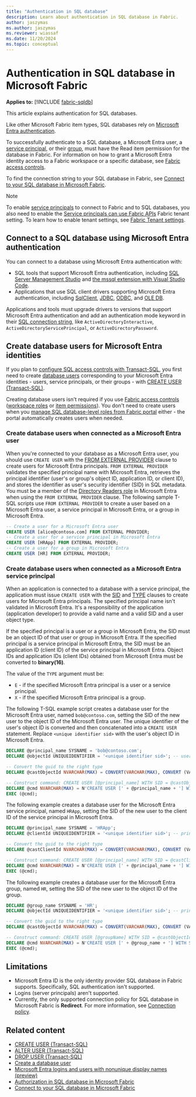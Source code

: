 ```yaml
---
title: "Authentication in SQL database"
description: Learn about authentication in SQL database in Fabric.
author: jaszymas
ms.author: jaszymas
ms.reviewer: wiassaf
ms.date: 11/20/2024
ms.topic: conceptual
---
```

# Authentication in SQL database in Microsoft Fabric

**Applies to:** [!INCLUDE [fabric-sqldb](../includes/applies-to-version/fabric-sqldb.md)]

This article explains authentication for SQL databases.

Like other Microsoft Fabric item types, SQL databases rely on [Microsoft Entra authentication](/entra/identity/authentication/overview-authentication).

To successfully authenticate to a SQL database, a Microsoft Entra user, a [service principal](/entra/identity-platform/app-objects-and-service-principals), or their [group](/entra/fundamentals/concept-learn-about-groups), must have the Read item permission for the database in Fabric. For information on how to grant a Microsoft Entra identity access to a Fabric workspace or a specific database, see [Fabric access controls](authorization.md#fabric-access-controls).

To find the connection string to your SQL database in Fabric, see [Connect to your SQL database in Microsoft Fabric](connect.md).

> [!NOTE]
> To enable [service principals](/entra/identity-platform/app-objects-and-service-principals) to connect to Fabric and to SQL databases, you also need to enable the [Service principals can use Fabric APIs](../../admin/service-admin-portal-developer.md#service-principals-can-call-fabric-public-apis) Fabric tenant setting. To learn how to enable tenant settings, see [Fabric Tenant settings](../../admin/about-tenant-settings.md).

## Connect to a SQL database using Microsoft Entra authentication

You can connect to a database using Microsoft Entra authentication with:

- SQL tools that support Microsoft Entra authentication, including [SQL Server Management Studio](connect.md#connect-with-sql-server-management-studio-manually) and [the mssql extension with Visual Studio Code](/sql/tools/visual-studio-code/mssql-extensions?view=fabric&preserve-view=true).
- Applications that use SQL client drivers supporting Microsoft Entra authentication, including [SqlClient](/sql/connect/ado-net/sql/azure-active-directory-authentication), [JDBC](/sql/connect/jdbc/connecting-using-azure-active-directory-authentication), [ODBC](/sql/connect/odbc/using-azure-active-directory), and [OLE DB](/sql/connect/oledb/features/using-azure-active-directory).

Applications and tools must upgrade drivers to versions that support Microsoft Entra authentication and add an authentication mode keyword in their [SQL connection string](connect.md), like `ActiveDirectoryInteractive`, `ActiveDirectoryServicePrincipal`, or `ActiveDirectoryPassword`.

## Create database users for Microsoft Entra identities

If you plan to [configure SQL access controls with Transact-SQL](configure-sql-access-controls.md#configure-sql-controls-with-transact-sql), you first need to create [database users](/sql/relational-databases/security/contained-database-users-making-your-database-portable) corresponding to your Microsoft Entra identities - users, service principals, or their groups - with [CREATE USER (Transact-SQL)](/sql/t-sql/statements/create-user-transact-sql?view=fabric&preserve-view=true).

Creating database users isn't required if you use [Fabric access controls](authorization.md#fabric-access-controls) ([workspace roles](authorization.md#workspace-roles) or [item permissions](authorization.md#item-permissions)). You don't need to create users when you [manage SQL database-level roles from Fabric portal](configure-sql-access-controls.md#manage-sql-database-level-roles-from-fabric-portal) either - the portal automatically creates users when needed.

### Create database users when connected as a Microsoft Entra user

When you're connected to your database as a Microsoft Entra user, you should use `CREATE USER` with the [FROM EXTERNAL PROVIDER](/sql/t-sql/statements/create-user-transact-sql?view=fabric&preserve-view=true#from-external-provider-) clause to create users for Microsoft Entra principals. `FROM EXTERNAL PROVIDER` validates the specified principal name with Microsoft Entra, retrieves the principal identifier (user's or group's object ID, application ID, or client ID), and stores the identifier as user's security identifier (SID) in SQL metadata. You must be a member of the [Directory Readers role](/entra/identity/role-based-access-control/permissions-reference#directory-readers) in Microsoft Entra when using the `FROM EXTERNAL PROVIDER` clause. The following sample T-SQL scripts use `FROM EXTERNAL PROVIDER` to create a user based on a Microsoft Entra user, a service principal in Microsoft Entra, or a group in Microsoft Entra.

```sql  
-- Create a user for a Microsoft Entra user
CREATE USER [alice@contoso.com] FROM EXTERNAL PROVIDER;
-- Create a user for a service principal in Microsoft Entra
CREATE USER [HRApp] FROM EXTERNAL PROVIDER;
-- Create a user for a group in Microsoft Entra
CREATE USER [HR] FROM EXTERNAL PROVIDER; 
```

### Create database users when connected as a Microsoft Entra service principal

When an application is connected to a database with a service principal, the application must issue `CREATE USER` with the [SID](/sql/t-sql/statements/create-user-transact-sql?view=fabric&preserve-view=true#sid--sid) and [TYPE](/sql/t-sql/statements/create-user-transact-sql?view=fabric&preserve-view=true#type---e--x-) clauses to create users for Microsoft Entra principals. The specified principal name isn't validated in Microsoft Entra. It's a responsibility of the application (application developer) to provide a valid name and a valid SID and a user object type.

If the specified principal is a user or a group in Microsoft Entra, the SID must be an object ID of that user or group in Microsoft Entra. If the specified principal is a service principal in Microsoft Entra, the SID must be an application ID (client ID) of the service principal in Microsoft Entra. Object IDs and application IDs (client IDs) obtained from Microsoft Entra must be converted to **binary(16)**.

The value of the `TYPE` argument must be:

- `E` - if the specified Microsoft Entra principal is a user or a service principal.
- `X` - if the specified Microsoft Entra principal is a group.

The following T-SQL example script creates a database user for the Microsoft Entra user, named `bob@contoso.com`, setting the SID of the new user to the object ID of the Microsoft Entra user. The unique identifier of the user's object ID is converted and then concatenated into a `CREATE USER` statement. Replace `<unique identifier sid>` with the user's object ID in Microsoft Entra.

```sql
DECLARE @principal_name SYSNAME = 'bob@contoso.com';
DECLARE @objectId UNIQUEIDENTIFIER = '<unique identifier sid>'; -- user's object ID in Microsoft Entra

-- Convert the guid to the right type
DECLARE @castObjectId NVARCHAR(MAX) = CONVERT(VARCHAR(MAX), CONVERT (VARBINARY(16), @objectId), 1);

-- Construct command: CREATE USER [@principal_name] WITH SID = @castObjectId, TYPE = E;
DECLARE @cmd NVARCHAR(MAX) = N'CREATE USER [' + @principal_name + '] WITH SID = ' + @castObjectId + ', TYPE = E;'
EXEC (@cmd);
```

The following example creates a database user for the Microsoft Entra service principal, named `HRApp`, setting the SID of the new user to the client ID of the service principal in Microsoft Entra.

```sql
DECLARE @principal_name SYSNAME = 'HRApp';
DECLARE @clientId UNIQUEIDENTIFIER = '<unique identifier sid>'; -- principal's client ID in Microsoft Entra

-- Convert the guid to the right type
DECLARE @castClientId NVARCHAR(MAX) = CONVERT(VARCHAR(MAX), CONVERT (VARBINARY(16), @clientId), 1);

-- Construct command: CREATE USER [@principal_name] WITH SID = @castClientId, TYPE = E;
DECLARE @cmd NVARCHAR(MAX) = N'CREATE USER [' + @principal_name + '] WITH SID = ' + @castClientId + ', TYPE = E;'
EXEC (@cmd);
```

The following example creates a database user for the Microsoft Entra group, named `HR`, setting the SID of the new user to the object ID of the group.

```sql
DECLARE @group_name SYSNAME = 'HR';
DECLARE @objectId UNIQUEIDENTIFIER = '<unique identifier sid>'; -- principal's object ID in Microsoft Entra

-- Convert the guid to the right type
DECLARE @castObjectId NVARCHAR(MAX) = CONVERT(VARCHAR(MAX), CONVERT (VARBINARY(16), @objectId), 1);

-- Construct command: CREATE USER [@groupName] WITH SID = @castObjectId, TYPE = X;
DECLARE @cmd NVARCHAR(MAX) = N'CREATE USER [' + @group_name + '] WITH SID = ' + @castObjectId + ', TYPE = X;'
EXEC (@cmd);
```

## Limitations

- Microsoft Entra ID is the only identity provider SQL database in Fabric supports. Specifically, SQL authentication isn't supported.
- Logins (server principals) aren't supported.
- Currently, the only supported connection policy for SQL database in Microsoft Fabric is **Redirect**. For more information, see [Connection policy](limitations.md#connection-policy).

## Related content

- [CREATE USER (Transact-SQL)](/sql/t-sql/statements/create-user-transact-sql?view=fabric&preserve-view=true)
- [ALTER USER (Transact-SQL)](/sql/t-sql/statements/alter-user-transact-sql?view=fabric&preserve-view=true)
- [DROP USER (Transact-SQL)](/sql/t-sql/statements/drop-user-transact-sql?view=fabric&preserve-view=true)
- [Create a database user](/sql/relational-databases/security/authentication-access/create-a-database-user?view=fabric&preserve-view=true)
- [Microsoft Entra logins and users with nonunique display names (preview)](/azure/azure-sql/database/authentication-microsoft-entra-create-users-with-nonunique-names?view=fabricsql&preserve-view=true)
- [Authorization in SQL database in Microsoft Fabric](authorization.md)
- [Connect to your SQL database in Microsoft Fabric](connect.md)
